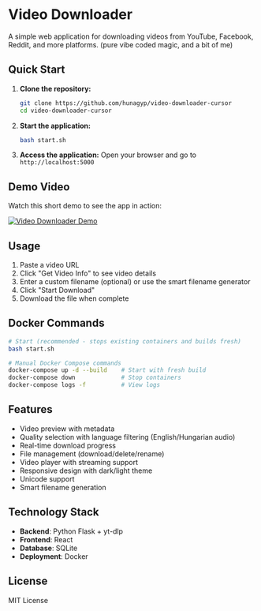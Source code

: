 # Video Downloader

A simple web application for downloading videos from YouTube, Facebook, Reddit, and more platforms.
(pure vibe coded magic, and a bit of me)

## Quick Start

1. **Clone the repository:**

    ```bash
    git clone https://github.com/hunagyp/video-downloader-cursor
    cd video-downloader-cursor
    ```

2. **Start the application:**

    ```bash
    bash start.sh
    ```

3. **Access the application:**
   Open your browser and go to `http://localhost:5000`

## Demo Video

Watch this short demo to see the app in action:

[![Video Downloader Demo](https://vumbnail.com/1129884600.jpg)](https://vimeo.com/1129884600)

## Usage

1. Paste a video URL
2. Click "Get Video Info" to see video details
3. Enter a custom filename (optional) or use the smart filename generator
4. Click "Start Download"
5. Download the file when complete

## Docker Commands

```bash
# Start (recommended - stops existing containers and builds fresh)
bash start.sh

# Manual Docker Compose commands
docker-compose up -d --build    # Start with fresh build
docker-compose down             # Stop containers
docker-compose logs -f          # View logs
```

## Features

-   Video preview with metadata
-   Quality selection with language filtering (English/Hungarian audio)
-   Real-time download progress
-   File management (download/delete/rename)
-   Video player with streaming support
-   Responsive design with dark/light theme
-   Unicode support
-   Smart filename generation

## Technology Stack

-   **Backend**: Python Flask + yt-dlp
-   **Frontend**: React
-   **Database**: SQLite
-   **Deployment**: Docker

## License

MIT License

